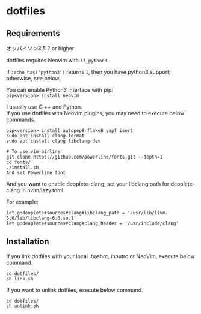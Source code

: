 # dotfiles


## Requirements

オッパイソン3.5.2 or higher  

dotfiles requires Neovim with ```if_python3```.  

if ```:echo has('python3')``` returns ```1```, then you have python3 support; otherwise, see below.  

You can enable Python3 interface with pip:  
```pip<version> install neovim```  

I usually use C ++ and Python.  
If you use dotfiles with Neovim plugins, you may need to execute below commands.  
```
pip<version> install autopep8 flake8 yapf isort
sudo apt install clang-format
sudo apt install clang libclang-dev

# To use vim-airline
git clone https://github.com/powerline/fonts.git --depth=1
cd fonts/
./install.sh
And set Powerline font
```

And you want to enable deoplete-clang, set your libclang path for deoplete-clang in nvim/lazy.toml

For example:  
```
let g:deoplete#sources#clang#libclang_path = '/usr/lib/llvm-6.0/lib/libclang-6.0.so.1'
let g:deoplete#sources#clang#clang_header = '/usr/include/clang'
```

## Installation

If you link dotfiles with your local .bashrc, inputrc or NeoVim, execute below command.  
```shell
cd dotfiles/
sh link.sh
```

If you want to unlink dotfiles, execute below command.  
```shell
cd dotfiles/
sh unlink.sh
```
